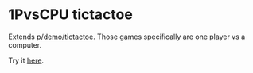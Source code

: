 # 1PvsCPU tictactoe

Extends [p/demo/tictactoe](https://gno.land/p/demo/tictactoe/).
Those games specifically are one player vs a computer.

Try it [here](https://test4.gno.land/r/grepsuzette/pr2554/v1/games/tictactoe).
